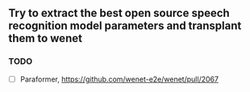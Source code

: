 ## Try to extract the best open source speech recognition model parameters and transplant them to wenet
### TODO
- [ ] Paraformer, https://github.com/wenet-e2e/wenet/pull/2067
